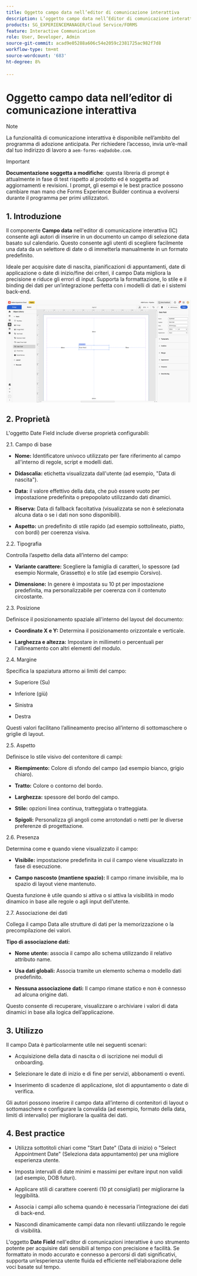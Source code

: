 ```yaml
---
title: Oggetto campo data nell’editor di comunicazione interattiva
description: L’oggetto campo data nell’Editor di comunicazione interattiva in AEM Forms consente agli autori di inserire in un documento un campo di selezione data basato su calendario.
products: SG_EXPERIENCEMANAGER/Cloud Service/FORMS
feature: Interactive Communication
role: User, Developer, Admin
source-git-commit: acad9e05288a606c54e2059c2381725ac982f7d8
workflow-type: tm+mt
source-wordcount: '683'
ht-degree: 8%

---
```



# Oggetto campo data nell’editor di comunicazione interattiva

>[!NOTE]
>
> La funzionalità di comunicazione interattiva è disponibile nell’ambito del programma di adozione anticipata. Per richiedere l’accesso, invia un’e-mail dal tuo indirizzo di lavoro a `aem-forms-ea@adobe.com`.

>[!IMPORTANT]
>
> **Documentazione soggetta a modifiche**: questa libreria di prompt è attualmente in fase di test rispetto al prodotto ed è soggetta ad aggiornamenti e revisioni. I prompt, gli esempi e le best practice possono cambiare man mano che Forms Experience Builder continua a evolversi durante il programma per primi utilizzatori.

## &#x200B;1. Introduzione

Il componente **Campo data** nell&#39;editor di comunicazione interattiva (IC) consente agli autori di inserire in un documento un campo di selezione data basato sul calendario. Questo consente agli utenti di scegliere facilmente una data da un selettore di date o di immetterla manualmente in un formato predefinito.

Ideale per acquisire date di nascita, pianificazioni di appuntamenti, date di applicazione o date di inizio/fine dei criteri, il campo Data migliora la precisione e riduce gli errori di input. Supporta la formattazione, lo stile e il binding dei dati per un’integrazione perfetta con i modelli di dati e i sistemi back-end.

![Trova documento IC](/help/forms/interactive-communication/assets/date.png)

## &#x200B;2. Proprietà

L&#39;oggetto Date Field include diverse proprietà configurabili:

2.1. Campo di base

- **Nome:** Identificatore univoco utilizzato per fare riferimento al campo all&#39;interno di regole, script e modelli dati.

- **Didascalia:** etichetta visualizzata dall&#39;utente (ad esempio, &quot;Data di nascita&quot;).

- **Data:** il valore effettivo della data, che può essere vuoto per impostazione predefinita o prepopolato utilizzando dati dinamici.

- **Riserva:** Data di fallback facoltativa (visualizzata se non è selezionata alcuna data o se i dati non sono disponibili).

- **Aspetto:** un predefinito di stile rapido (ad esempio sottolineato, piatto, con bordi) per coerenza visiva.

2.2. Tipografia

Controlla l’aspetto della data all’interno del campo:

- **Variante carattere:** Scegliere la famiglia di caratteri, lo spessore (ad esempio Normale, Grassetto) e lo stile (ad esempio Corsivo).

- **Dimensione:** In genere è impostata su 10 pt per impostazione predefinita, ma personalizzabile per coerenza con il contenuto circostante.

2.3. Posizione

Definisce il posizionamento spaziale all&#39;interno del layout del documento:

- **Coordinate X e Y:** Determina il posizionamento orizzontale e verticale.

- **Larghezza e altezza:** Impostare in millimetri o percentuali per l&#39;allineamento con altri elementi del modulo.

2.4. Margine

Specifica la spaziatura attorno ai limiti del campo:

- Superiore (Su)

- Inferiore (giù)

- Sinistra

- Destra

Questi valori facilitano l’allineamento preciso all’interno di sottomaschere o griglie di layout.

2.5. Aspetto

Definisce lo stile visivo del contenitore di campi:

- **Riempimento:** Colore di sfondo del campo (ad esempio bianco, grigio chiaro).

- **Tratto:** Colore o contorno del bordo.

- **Larghezza:** spessore del bordo del campo.

- **Stile:** opzioni linea continua, tratteggiata o tratteggiata.

- **Spigoli:** Personalizza gli angoli come arrotondati o netti per le diverse preferenze di progettazione.

2.6. Presenza

Determina come e quando viene visualizzato il campo:

- **Visibile:** impostazione predefinita in cui il campo viene visualizzato in fase di esecuzione.

- **Campo nascosto (mantiene spazio):** Il campo rimane invisibile, ma lo spazio di layout viene mantenuto.

Questa funzione è utile quando si attiva o si attiva la visibilità in modo dinamico in base alle regole o agli input dell’utente.

2.7. Associazione dei dati

Collega il campo Data alle strutture di dati per la memorizzazione o la precompilazione dei valori.

**Tipo di associazione dati:**

- **Nome utente:** associa il campo allo schema utilizzando il relativo attributo name.

- **Usa dati globali:** Associa tramite un elemento schema o modello dati predefinito.

- **Nessuna associazione dati:** Il campo rimane statico e non è connesso ad alcuna origine dati.

Questo consente di recuperare, visualizzare o archiviare i valori di data dinamici in base alla logica dell’applicazione.

## &#x200B;3. Utilizzo

Il campo Data è particolarmente utile nei seguenti scenari:

- Acquisizione della data di nascita o di iscrizione nei moduli di onboarding.

- Selezionare le date di inizio e di fine per servizi, abbonamenti o eventi.

- Inserimento di scadenze di applicazione, slot di appuntamento o date di verifica.

Gli autori possono inserire il campo data all’interno di contenitori di layout o sottomaschere e configurare la convalida (ad esempio, formato della data, limiti di intervallo) per migliorare la qualità dei dati.

## &#x200B;4. Best practice

- Utilizza sottotitoli chiari come &quot;Start Date&quot; (Data di inizio) o &quot;Select Appointment Date&quot; (Seleziona data appuntamento) per una migliore esperienza utente.

- Imposta intervalli di date minimi e massimi per evitare input non validi (ad esempio, DOB futuri).

- Applicare stili di carattere coerenti (10 pt consigliati) per migliorarne la leggibilità.

- Associa i campi allo schema quando è necessaria l’integrazione dei dati di back-end.

- Nascondi dinamicamente campi data non rilevanti utilizzando le regole di visibilità.

L&#39;oggetto **Date Field** nell&#39;editor di comunicazioni interattive è uno strumento potente per acquisire dati sensibili al tempo con precisione e facilità. Se formattato in modo accurato e connesso a percorsi di dati significativi, supporta un’esperienza utente fluida ed efficiente nell’elaborazione delle voci basate sul tempo.


